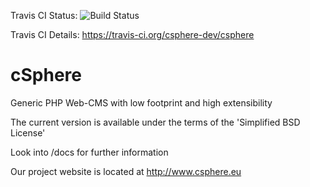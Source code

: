 Travis CI Status: ![Build Status](https://travis-ci.org/csphere-dev/csphere.png?branch=dev)

Travis CI Details: https://travis-ci.org/csphere-dev/csphere

cSphere
=======

Generic PHP Web-CMS with low footprint and high extensibility

The current version is available under the terms of the 'Simplified BSD License'

Look into /docs for further information

Our project website is located at http://www.csphere.eu